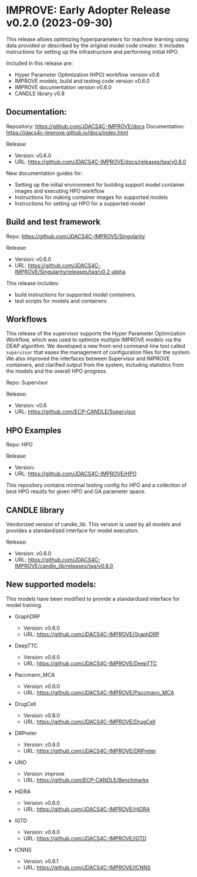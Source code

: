 # IMPROVE: Early Adopter Release v0.2.0 (2023-09-30)

This release allows optimizing hyperparameters for machine learning using data provided or described by the original model code creator. It includes instructions for setting up the infrastructure and performing initial HPO. 

Included in this release are:
- Hyper Parameter Optimization (HPO) workflow version v0.6
- IMPROVE models, build and testing code version v0.6.0
- IMPROVE documentation version v0.6.0
- CANDLE library v0.8

## Documentation:

Repository: https://github.com/JDACS4C-IMPROVE/docs
Documentation: https://jdacs4c-improve.github.io/docs/index.html

Release:
- Version: v0.6.0
- URL: https://github.com/JDACS4C-IMPROVE/docs/releases/tag/v0.6.0

New documentation guides for:
- Setting up the initial environment for building support model container images and executing HPO workflow
- Instructions for making container images for supported models
- Instructions for setting up HPO for a supported model

## Build and test framework

Repo: https://github.com/JDACS4C-IMPROVE/Singularity

Release:
- Version: 	v0.6.0
- URL: 	https://github.com/JDACS4C-IMPROVE/Singularity/releases/tag/v0.2-alpha

This release includes:
- build instructions for supported model containers. 
- test scripts for models and containers 

## Workflows

This release of the supervisor supports the Hyper Parameter Optimization Workflow, which was used to optimize multiple IMPROVE models via the DEAP algorithm.  We developed a new front-end command-line tool called `supervisor` that eases the management of configuration files for the system.  We also improved the interfaces between Supervisor and IMPROVE containers, and clarified output from the system, including statistics from the models and the overall HPO progress.

Repo: Supervisor

Release:
- Version: v0.6
- URL: 	https://github.com/ECP-CANDLE/Supervisor

## HPO Examples

Repo: HPO

Release:
- Version: 
- URL: https://github.com/JDACS4C-IMPROVE/HPO

This repository contains minimal testing config for HPO and a collection of best HPO results for given HPO and GA parameter space.


## CANDLE library

Vendorized version of candle_lib. This version is used by all models and provides a standardized interface for model execution.

Release:
- Version: v0.8.0
- URL: https://github.com/JDACS4C-IMPROVE/candle_lib/releases/tag/v0.8.0

## New supported models:

This models have been modified to provide a standardized interface for model training. 

- GraphDRP 
  - Version: v0.6.0
  - URL: https://github.com/JDACS4C-IMPROVE/GraphDRP

- DeepTTC
  - Version: v0.6.0
  - URL: https://github.com/JDACS4C-IMPROVE/DeepTTC

- Paccmann_MCA
  - Version: v0.6.0
  - URL: https://github.com/JDACS4C-IMPROVE/Paccmann_MCA

- DrugCell
  - Version: v0.6.0
  - URL: https://github.com/JDACS4C-IMPROVE/DrugCell

- DRPreter
  - Version: v0.6.0
  - URL: https://github.com/JDACS4C-IMPROVE/DRPreter

- UNO
  - Version: improve
  - URL: https://github.com/ECP-CANDLE/Benchmarks

- HiDRA
  - Version: v0.6.0
  - URL: https://github.com/JDACS4C-IMPROVE/HiDRA

- IGTD
  - Version: v0.6.0
  - URL: https://github.com/JDACS4C-IMPROVE/IGTD

- tCNNS
  - Version: v0.6.1
  - URL: https://github.com/JDACS4C-IMPROVE/tCNNS
